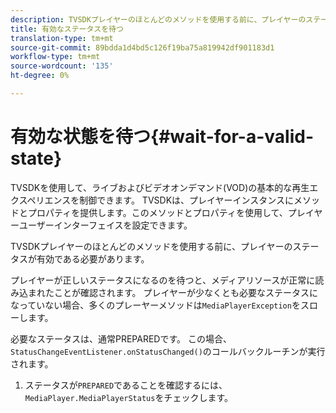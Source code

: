```yaml
---
description: TVSDKプレイヤーのほとんどのメソッドを使用する前に、プレイヤーのステータスが有効である必要があります。
title: 有効なステータスを待つ
translation-type: tm+mt
source-git-commit: 89bdda1d4bd5c126f19ba75a819942df901183d1
workflow-type: tm+mt
source-wordcount: '135'
ht-degree: 0%

---
```



# 有効な状態を待つ{#wait-for-a-valid-state}

TVSDKを使用して、ライブおよびビデオオンデマンド(VOD)の基本的な再生エクスペリエンスを制御できます。 TVSDKは、プレイヤーインスタンスにメソッドとプロパティを提供します。このメソッドとプロパティを使用して、プレイヤーユーザーインターフェイスを設定できます。

TVSDKプレイヤーのほとんどのメソッドを使用する前に、プレイヤーのステータスが有効である必要があります。

プレイヤーが正しいステータスになるのを待つと、メディアリソースが正常に読み込まれたことが確認されます。 プレイヤーが少なくとも必要なステータスになっていない場合、多くのプレーヤーメソッドは`MediaPlayerException`をスローします。

必要なステータスは、通常PREPAREDです。 この場合、`StatusChangeEventListener.onStatusChanged()`のコールバックルーチンが実行されます。

1. ステータスが`PREPARED`であることを確認するには、`MediaPlayer.MediaPlayerStatus`をチェックします。
